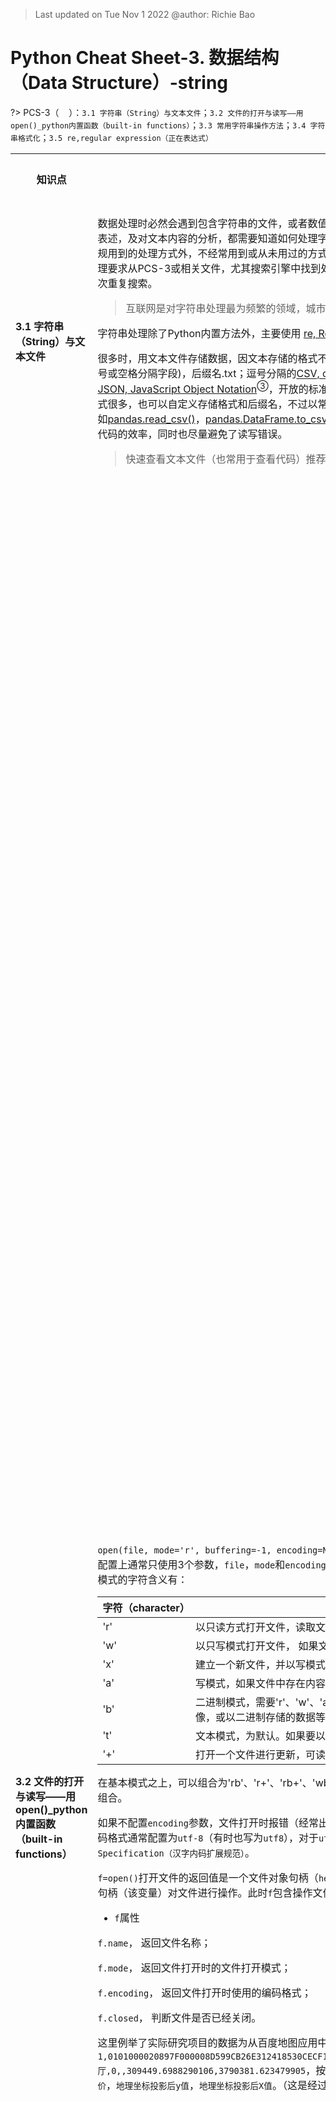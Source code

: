 > Last updated on Tue Nov 1 2022 @author: Richie Bao 

<style>
  code {
    white-space : pre-wrap !important;
    word-break: break-word;
  }
</style>

# Python Cheat Sheet-3. 数据结构 （Data Structure）-string

<span style = "color:Teal;background-color:;font-size:20.0pt"></span>

?> PCS-3（&nbsp;&nbsp;&nbsp;&nbsp;）：`3.1 字符串（String）与文本文件`；`3.2 文件的打开与读写——用open()_python内置函数（built-in functions）`；`3.3 常用字符串操作方法`；`3.4 字符串格式化`；`3.5 re,regular expression（正在表达式）`

<table style="width:100%">
<tr>
<th style="width:10%"> 知识点 </th>
<th style="width:30%"> 描述 </th>
<th style="width:30%"> 代码段 </th> 
<th style="width:20%"> 运算结果 </th>
<th style="width:10%"> 备注</th> 
</tr>

<tr>
<td> 

#### __3.1__ 字符串（String）与文本文件

</td>
<td>

数据处理时必然会遇到包含字符串的文件，或者数值以文本方式存储，读取后再转换为数值型。不管是从文本中提取数据，还是图表中的文字表述，及对文本内容的分析，都需要知道如何处理字符串。字符串处理的方法途径异常繁多，各类模式匹配符号组合表述技巧性较强。除了常规用到的处理方式外，不经常用到或从未用过的方式则很难记住，因此字符串处理部分以查阅为主，当遇到要处理的字符串时，可以根据要处理要求从PCS-3或相关文件，尤其搜索引擎中找到处理方法的答案。当然，对于经常用到的字符串处理方法，需要有意识的练习记忆，避免每次重复搜索。

> 互联网是对字符串处理最为频繁的领域，城市空间数据分析和数字化设计领域相对较少。

字符串处理除了Python内置方法外，主要使用 [re, Regular expression operations（正则表达式）](https://docs.python.org/3/library/re.html)<sup>①</sup>。

很多时，用文本文件存储数据，因文本存储的格式不同会表述为不同的文件格式，例如没有格式限制的TXT文件（通常按行记录数据，逗号、分号或空格分隔字段)，后缀名.txt；逗号分隔的[CSV, comma-separated values](https://en.wikipedia.org/wiki/Comma-separated_values)<sup>②</sup>文件格式（每行为一组数据，逗号隔离字段），后缀名.csv；[JSON, JavaScript Object Notation](https://en.wikipedia.org/wiki/JSON)<sup>③</sup>，开放的标准文件格式和数据交换格式，以属性-值对和数组的形式记录，后缀名.json。存储数据的方式很多，也可以自定义存储格式和后缀名，不过以常规标准的格式存储数据方便数据交换，因为常用的格式通常已有大量写好的读写代码，例如[pandas.read_csv()](https://pandas.pydata.org/docs/reference/api/pandas.read_csv.html)，[pandas.DataFrame.to_csv](https://pandas.pydata.org/docs/reference/api/pandas.DataFrame.to_csv.html)等<sup>④</sup>，又或者[CSV库](https://docs.python.org/3/library/csv.html)<sup>⑤</sup>，通过`import csv`调入库读写方法等，这都极大方便的增加了书写代码的效率，同时也尽量避免了读写错误。

> 快速查看文本文件（也常用于查看代码）推荐使用[notepad++](https://notepad-plus-plus.org/downloads/)<sup>⑥</sup>工具。

</td>
<td>

</td>
<td>

</td>
<td>
</td>
</tr>

<tr>
<td> 

#### __3.2__ 文件的打开与读写——用open()_python内置函数（built-in functions）

</td>
<td>

`open(file, mode='r', buffering=-1, encoding=None, errors=None, newline=None, closefd=True, opener=None)`，在`open()`函数的参数配置上通常只使用3个参数，`file`，`mode`和`encoding`。其中`file`为文件存储位置路径；`mode`为打开文件的模式，包括基本模式和组合模式，基本模式的字符含义有：

| 字符（character）  | 含义（meaning）  |
|---|---|
| 'r'  |  以只读方式打开文件，读取文件内容的指针位于文件的开始。为默认模式 |
| 'w'  | 以只写模式打开文件， 如果文件存在，则会清空文件中已有内容；如果文件不存在，则创建新文件|
| 'x'  | 建立一个新文件，并以写模式打开。如果文件存在，则报错  |
| 'a'  | 写模式，如果文件中存在内容，则在其后追加新内容 |
| 'b'  | 二进制模式，需要'r'、'w'、'a'等字符模式配合使用。为以二进制格式，读写文件，通常用于非文本文件，例如影音图像，或以二进制存储的数据等  |
| 't'  |  文本模式，为默认。如果要以二进制读写，加符号'b' |
| '+'  | 打开一个文件进行更新，可读可写  |

在基本模式之上，可以组合为'rb'、'r+'、'rb+'、'wb'、'w+'、'wb+'、'ab'、'a+'、'ab+'等多种组合模式，组合后含义为单独字符模式含义的组合。

如果不配置`encoding`参数，文件打开时报错（经常出现在含有中文字符的文件中），则需要指定该参数值，为打开该文件所使用的编码格式。编码格式通常配置为`utf-8`（有时也写为`utf8`），对于`utf-8`无法识别含有中文的文件，通常可以尝试配置为`GBK, Chinese Internal Code Specification（汉字内码扩展规范）`。

`f=open()`打开文件的返回值是一个文件对象句柄（`help(open)`给出的解释是 Open file and return a stream），并将其赋给自定义变量`f`，通过句柄（该变量）对文件进行操作。此时`f`包含操作文件内容的多个属性和方法：

* `f`属性

`f.name`， 返回文件名称；

`f.mode`， 返回文件打开时的文件打开模式；

`f.encoding`， 返回文件打开时使用的编码格式；

`f.closed`， 判断文件是否已经关闭。

这里例举了实际研究项目的数据为从百度地图应用中检索下载的POI，其中第一行为`1,0101000020897F000008D599CB26E312418530CECF16EB4C41,美香源,34.23709808337344,108.93100212046282,美食;中餐厅,0,,309449.6988290106,3790381.623479905`，按逗号分割，各个字段名为`序号`，`ID`，`名称`，`维度`，`经度`，`一级行业分类；二级行业分类`，`评分`，`均价`，`地理坐标投影后y值`，`地理坐标投影后X值`。（这是经过处理了的数据，并非下载的原数据）

</td>
<td>

```python
xian_poi_fn='./data/xian_poi.csv' # 存储有西安POI, point of interesting兴趣点数据
xian_poi_f=open(xian_poi_fn,'r', encoding="utf-8") # 以只读方式打开文件
print(xian_poi_f)

print('_'*50)
print(xian_poi_f.name)
print(xian_poi_f.mode)
print(xian_poi_f.encoding)
print(xian_poi_f.closed)
```

</td>
<td>

    <_io.TextIOWrapper name='./data/xian_poi.csv' mode='r' encoding='utf-8'>
    __________________________________________________
    ./data/xian_poi.csv
    r
    utf-8
    False

</td>
<td>
</td>
</tr>

<tr>
<td> 

</td>
<td>

* `f` 读取方法

`f.read(size=-1, /)`， 参数`size`未指定或为负值时返回整个文件，否则到指定字符长度位置或到文件末尾（EOF，end of file）；

`f.readline(size=-1, /)`， 读取一行，即读到换行符或者EOF。如果给定`size`，则按长度读取；

`f.readlines()`，返回所有行的一个列表；

`f.tell()`， 返回当前读取文件的位置；

`f.clost()`，关闭文件。


> 类定义时，如果以`f.attribute`方式返回值，则为属性，例如`f.name`； 如果以`f.function()`方式，即调用类的方法，例如`f.read()`。

</td>
<td>

```python
print(xian_poi_f.read(57))
print("_"*10,xian_poi_f.tell())
print(xian_poi_f.readline()) # 从上一语句57处继续读，读到该行结束
print("_"*10,xian_poi_f.tell())
print(xian_poi_f.readline()) # 继续读写一行文本内容
print('_'*50)
print(xian_poi_f.readlines()[:5]) # 这里只打印了返回列表的前5行
print("_"*10,xian_poi_f.tell())

print('_'*50)
xian_poi_f.close()
print(xian_poi_f.closed)
```

</td>
<td>

    1,0101000020897F000008D599CB26E312418530CECF16EB4C41,美香源,
    __________ 63
    34.23709808337344,108.93100212046282,美食;中餐厅,0,,309449.6988290106,3790381.623479905
    
    __________ 156
    2,0101000020897F0000B038F4CF9BE31241389AD606BFEC4C41,雷记澄城水盆羊肉(红樱路店),34.244750060429915,108.93113243785623,美食;中餐厅,3.9,20.0,309478.95308006834,3791230.053424146
    
    __________________________________________________
    ['3,0101000020897F00005C24B17F97E3124160F86A81E5EC4C41,段府农家菠菜面(红缨路店),34.245443456204875,108.93110375582032,美食;中餐厅,4,,309477.8746991807,3791307.011076972\n', '4,0101000020897F000040F7FD9433E412412CD771E043EC4C41,平价餐厅(友谊西路店),34.24253719175486,108.93159854262964,美食;中餐厅,4.2,26.0,309516.8955000527,3790983.753474137\n', '5,0101000020897F0000EFFE229C56E61241ABEE21C2D7EC4C41,山妹川菜,34.24522784875664,108.93301750888804,美食;中餐厅,3.5,22.0,309653.6524772485,3791279.5166605315\n', '6,0101000020897F0000522963D2BFE312419E6ED4B833EC4C41,老三澄合羊肉水盆,34.24224069599151,108.93129159808142,美食;中餐厅,3,,309487.95545639575,3790951.443982913\n', '7,0101000020897F00008C6ACABF13E412416B0C7D7B09ED4C41,湘村菜馆(红缨路店),34.24609764121232,108.9314250012306,美食;中餐厅,4.2,20.0,309508.937295594,3791378.9647536776\n']
    __________ 2470810
    __________________________________________________
    True

</td>
<td>
</td>
</tr>

<tr>
<td> 

</td>
<td>

* `f`写入方法

`f.write()`，将字符串写入到文本，如果是数值等数据，需要将其转换为字符串后再写入；

`f.writelines()`，将字符串列表逐行写入到文件；

`f.flush()`， 将数据刷至硬盘。通常在`f.close()`文件关闭时，会自动一次性刷至硬盘，除非特殊需求，否则不用执行`f.flush()`;

`seek(cookie, whence=0, /)`， 更改当前读写位置，为字节偏移量（byte offset）。`whence`为0时（默认值），代表从文件开始定位算起；为1时，以当前位置定位算起；为2时，以文件末尾定位算起。


在下述的示例中，`poi_1PieceOFdata`变量只存储了一行数据；而`poi_2PiecesOFdata`变量存储了两行数据，行之间用换行符`\n`完成换行动作。`poi_piecesOFdata.flush()`会将先写入的一行数据刷至硬盘文件中，因为使用了`w+`模式，因此可以用`poi_piecesOFdata.flush() `方法定位到文本开始，再用`poi_piecesOFdata.read()`方法查看，否则返回内容为空。也可以用外部`notepad++`等工具打开查看内容。而后将包含两行数据的`poi_2PiecesOFdata`变量写入，并调用`poi_piecesOFdata.close()`方法，将后续写入的数据刷至硬盘文件中。

</td>
<td>

```python
poi_1PieceOFdata='2,0101000020897F0000B038F4CF9BE31241389AD606BFEC4C41,雷记澄城水盆羊肉(红樱路店),34.244750060429915,108.93113243785623,美食;中餐厅,3.9,20.0,309478.95308006834,3791230.05342414'

poi_2PiecesOFdata='\n3,0101000020897F00005C24B17F97E3124160F86A81E5EC4C41,段府农家菠菜面(红缨路店),34.245443456204875,108.93110375582032,美食;中餐厅,4,,309477.8746991807,3791307.011076972,\n4,0101000020897F000040F7FD9433E412412CD771E043EC4C41,平价餐厅(友谊西路店),34.24253719175486,108.93159854262964,美食;中餐厅,4.2,26.0,309516.8955000527,3790983.753474137'
poi_piecesOFdata_fn='./data/poi_piecesOFdata.csv'
poi_piecesOFdata=open(poi_piecesOFdata_fn,'w+',encoding='utf-8')
poi_piecesOFdata.write(poi_1PieceOFdata)
poi_piecesOFdata.flush() 
```

</td>
<td>

</td>
<td>

</td>
</tr>

<tr>
<td> 

</td>
<td>

> 注意，写入文本内容后，读写位置位于文件末尾，不通过`f.seek()`指定开始位置，读取的内容会为空。

</td>
<td>

```python
poi_piecesOFdata.seek(0)
print(poi_piecesOFdata.read())
```

</td>
<td>

2,0101000020897F0000B038F4CF9BE31241389AD606BFEC4C41,雷记澄城水盆羊肉(红樱路店),34.244750060429915,108.93113243785623,美食;中餐厅,3.9,20.0,309478.95308006834,3791230.05342414

</td>
<td>
</td>
</tr>


<tr>
<td> 

</td>
<td>

> 不管读或者写，当完成读写动作后，需要调用`f.close()`关闭文件。

</td>
<td>

```python
poi_piecesOFdata.write(poi_2PiecesOFdata)

poi_listOFdata=['5,0101000020897F0000EFFE229C56E61241ABEE21C2D7EC4C41,山妹川菜,34.24522784875664,108.93301750888804,美食;中餐厅,3.5,22.0,309653.6524772485,3791279.5166605315\n', 
                '6,0101000020897F0000522963D2BFE312419E6ED4B833EC4C41,老三澄合羊肉水盆,34.24224069599151,108.93129159808142,美食;中餐厅,3,,309487.95545639575,3790951.443982913\n', 
                '7,0101000020897F00008C6ACABF13E412416B0C7D7B09ED4C41,湘村菜馆(红缨路店),34.24609764121232,108.9314250012306,美食;中餐厅,4.2,20.0,309508.937295594,3791378.9647536776\n']
poi_piecesOFdata.write('\n') # 因为写入两行时，末尾为写入'\n'换行符。因此单独写入，避免后续写入内容未起新行
poi_piecesOFdata.writelines(poi_listOFdata)
poi_piecesOFdata.close()
```

</td>
<td>

</td>
<td>
</td>
</tr>


<tr>
<td> 

</td>
<td>

用`with open(fn, mode) as f:`上下文管理的方式打开文件，则不需要调用`f.close()`的方式关闭文件，也可以避免文件读写时可能产生的`IOError`。

这里将读取的CSV格式数据转换为字典格式，格式样式为`{ID:{'name':name,'coordi':{'lat':lat,'lon':lon}}}`其中有3层嵌套，同时将字符串格式的经纬度使用`float()`方法转换为浮点型。具体方法是应用字符串处理中的`S.split()`将字符串切分为字段列表后循环提取需要的数据内容。注意，这里提前应用了非常好用的匿名函数（`lambda`）及列表推导式（`comprehensions`）。

> 同样，可以将`poi_info_dict={S_split(S)[0]:{'name':S_split(S)[2],'coordi':{'lat':float(S_split(S)[3]),'lon':float(S_split(S)[4])}} for S in poi_lst}`，这个语句用`for`循环的方式拆分处理。

</td>
<td>

```python
poi_piecesOFdata_fn='./data/poi_piecesOFdata.csv'
with open(poi_piecesOFdata_fn, 'r',encoding='utf-8') as f:
    poi_lst=f.readlines()
print(poi_lst)
    
S_split=lambda S:S.split(",") #为
poi_info_dict={S_split(S)[0]:{'name':S_split(S)[2],'coordi':{'lat':float(S_split(S)[3]),'lon':float(S_split(S)[4])}} for S in poi_lst}
print("_"*50)
print(poi_info_dict)
```

</td>
<td>

    ['2,0101000020897F0000B038F4CF9BE31241389AD606BFEC4C41,雷记澄城水盆羊肉(红樱路店),34.244750060429915,108.93113243785623,美食;中餐厅,3.9,20.0,309478.95308006834,3791230.05342414\n', '3,0101000020897F00005C24B17F97E3124160F86A81E5EC4C41,段府农家菠菜面(红缨路店),34.245443456204875,108.93110375582032,美食;中餐厅,4,,309477.8746991807,3791307.011076972,\n', '4,0101000020897F000040F7FD9433E412412CD771E043EC4C41,平价餐厅(友谊西路店),34.24253719175486,108.93159854262964,美食;中餐厅,4.2,26.0,309516.8955000527,3790983.753474137\n', '5,0101000020897F0000EFFE229C56E61241ABEE21C2D7EC4C41,山妹川菜,34.24522784875664,108.93301750888804,美食;中餐厅,3.5,22.0,309653.6524772485,3791279.5166605315\n', '6,0101000020897F0000522963D2BFE312419E6ED4B833EC4C41,老三澄合羊肉水盆,34.24224069599151,108.93129159808142,美食;中餐厅,3,,309487.95545639575,3790951.443982913\n', '7,0101000020897F00008C6ACABF13E412416B0C7D7B09ED4C41,湘村菜馆(红缨路店),34.24609764121232,108.9314250012306,美食;中餐厅,4.2,20.0,309508.937295594,3791378.9647536776\n']
    __________________________________________________
    {'2': {'name': '雷记澄城水盆羊肉(红樱路店)', 'coordi': {'lat': 34.244750060429915, 'lon': 108.93113243785623}}, '3': {'name': '段府农家菠菜面(红缨路店)', 'coordi': {'lat': 34.245443456204875, 'lon': 108.93110375582032}}, '4': {'name': '平价餐厅(友谊西路店)', 'coordi': {'lat': 34.24253719175486, 'lon': 108.93159854262964}}, '5': {'name': '山妹川菜', 'coordi': {'lat': 34.24522784875664, 'lon': 108.93301750888804}}, '6': {'name': '老三澄合羊肉水盆', 'coordi': {'lat': 34.24224069599151, 'lon': 108.93129159808142}}, '7': {'name': '湘村菜馆(红缨路店)', 'coordi': {'lat': 34.24609764121232, 'lon': 108.9314250012306}}}

</td>
<td>
</td>
</tr>


<tr>
<td> 

#### __3.3__ 常用字符串操作方法

</td>
<td>

下表中融合了字符串常用操作的方法，这包括字符串的运算、函数和方法。

| 操作  | 解释  |
|---|---|
|  `S=''` |  建立空字符 |
| `"''"`  | 双引号与单引号嵌套使用  |
| `bool('')`  | 可以用于检查是否为空字符  |
| `\t` `\n`  |  转义字符（escape, string backslash characters）中常用到的字符，制表符（Horiozntal tab）和换行符（Newline/linefeed） |
| `S1+S2`  |  合并字符串 |
|  `S*n` | 复制字符串  |
| `S[idx]`  |  按索引（字符位置）提取字符 |
|  `S[start:end]` | 分片方式提取字符串  |
|  `len(S)` |  计算字符串长度 |
|  `r'string'` |  原始字符串（无转义） |
| `S.split(sep=None, maxsplit=-1)` |  按分隔符（delimiter）切分字符串为字段列表 |
| `'%s'%String`  |  `%`形式格式字符串 |
| `'{}'.format(value)` | `format()`方法格式字符串  |
| `S.find(sub[, start[, end]])`  |  寻找给定字段的开始索引值 |
| `S.strip()`  | 移除字符串中前后的空白（空格）  |
|  `S.lstrip()` | 移除字符串中左端的空白  |
| `S.rstrip()`  | 移除字符串中右端的空白  |
| `S.isdigit()`  | 判断字符串是否为整数字符串  |
| `S.lower()`  | 将字符串小写  |
|  `S.upper()` | 将字符串大写  |
| `S.endswith(suffix[, start[, end]])`  |  判断字符串末尾字符，返回布尔值 |
|  `S.encode(encoding='utf-8', errors='strict')` |  字符串编码  |
|  `S.decode()` | 字符串解码 |
| `str in S`  | 成员运算符，给定字符或字段是否在字符串中，返回布尔值  |
|  `str not in S` |  成员运算符，给定字符或字段是否不在字符串中，返回布尔值  |
|  `map(ord,S)` |  返回给定字符在Unicode中的码值 |
|  `[s for s in S]` |  用列表推导式循环拆解字符串为单个字符 |
| `'s'.join(iterable, /)`  |  给定分隔符，合并字段列表为一个字符串 |


字符串的方法还有很多，罗列如下方便查询，或查看[Python String Methods](https://www.w3schools.com/python/python_ref_string.asp)<sup>⑦</sup>等在线文件：

| 1   | 2 | 3  | 4 |5   | 6|
|---|---|---|---|---|---|
| S.capitalize()   |  S.ljust(width [, fill]) | S.casefold()   | S.lower()  | S.center(width [, fill])   |  S.lstrip([chars]) |
|  S.count(sub [, start [, end]]) | S.maketrans(x[, y[, z]])  |  S.encode([encoding [,errors]])  |  S.partition(sep) |  S.endswith(suffix [, start [, end]]) | S.replace(old, new [, count])  |
|  S.expandtabs([tabsize])  |  S.rfind(sub [,start [,end]])  |  S.find(sub [, start [, end]]) |  S.rindex(sub [, start [, end]]) |  S.format(fmtstr, *args, **kwargs) |  S.rjust(width [, fill]) |
|  S.index(sub [, start [, end]])  | S.rpartition(sep)  | S.isalnum()   |  S.rsplit([sep[, maxsplit]])  | S.isalpha()  |   S.rstrip([chars]) |
| S.isdecimal()  | S.split([sep [,maxsplit]])  |  S.isdigit() |  S.splitlines([keepends]) | S.isidentifier()   |  S.startswith(prefix [, start [, end]]) |
|  S.islower()  |  S.strip([chars])  |  S.isnumeric() |  S.swapcase() | S.isprintable()   |   S.title() |
|  S.isspace()  |  S.translate(map)  |  S.istitle() | S.upper()  |  S.isupper() |   S.zfill(width) |
| S.join(iterable)   |   |   |   |   |   |

</td>
<td>

```python
S=''
print(bool(S))
print(S)

print("_"*50)
S="coordi:'34.244750060429915,108.93113243785623'"
print(S)
print(bool(S))

print("_"*50)
S='ID:2,\tname:restaurant\tscore:5\nID:3,\tname:hotel\tscore:3'
print(S)

S="""___triple-quoted block strings___"""
print(S)

print("_"*50)
S='\ID\name'
print(S)
print("_"*25)
S=r'\ID\name'
print(S)

print("_"*50)
S1='category:'
S2='restaurant'
print(S1+S2)

S='name,'*3
print(S)
S_split_lst=S.split(",")
print(S_split_lst)

print("_"*50)
S_poi='2,雷记澄城水盆羊肉(红樱路店),34.244750060429915,108.93113243785623,美食;中餐厅,3.9,20.0,309478.95308006834,3791230.05342414\n'
print(S_poi[2])
print(S_poi[2:10])
print('string length={}'.format(len(S_poi)))
print('name=%s'%S_poi[2:10])
lat_start_position=S_poi.find('34.244750060429915')
lat_end_position=S_poi.find('108.93113243785623')-1
print(lat_start_position)
print(S_poi[lat_start_position:lat_end_position])

print("_"*50)
S_rstrip="   34.244   ".strip()
print("{1}={0};".format(S_rstrip,'lat'))

S_rstrip="   34.244   ".lstrip()
print("{1}={0};".format(S_rstrip,'lat'))

S_rstrip="   34.244   ".rstrip()
print("{1}={0};".format(S_rstrip,'lat'))

print("_"*50)
print('name:108.931'.replace('name','lon'))
print('108.931'.isdigit())
print('108'.isdigit())

print("_"*50)
print('code'.upper())
print('CODE'.lower())

S_poi_lst=S_poi.split(",")
print(S_poi_lst)
print('_'.join(S_poi_lst))

S='美食;中餐厅'
encode_S=S.encode('GBK')
print(encode_S)
decode_S=encode_S.decode('GBK')
print(decode_S)

ord_s=map(ord,['S','a'])
print(list(ord_s))

print("_"*50)
print('p' in 'python')
print('j' in 'python')
print('j' not in 'python')
print([s for s in 'python'])
print('python'.endswith('on'))
```

</td>
<td>


    False
    
    __________________________________________________
    coordi:'34.244750060429915,108.93113243785623'
    True
    __________________________________________________
    ID:2,	name:restaurant	score:5
    ID:3,	name:hotel	score:3
    ___triple-quoted block strings___
    __________________________________________________
    \ID
    ame
    _________________________
    \ID\name
    __________________________________________________
    category:restaurant
    name,name,name,
    ['name', 'name', 'name', '']
    __________________________________________________
    雷
    雷记澄城水盆羊肉
    string length=107
    name=雷记澄城水盆羊肉
    17
    34.244750060429915
    __________________________________________________
    lat=34.244;
    lat=34.244   ;
    lat=   34.244;
    __________________________________________________
    lon:108.931
    False
    True
    __________________________________________________
    CODE
    code
    ['2', '雷记澄城水盆羊肉(红樱路店)', '34.244750060429915', '108.93113243785623', '美食;中餐厅', '3.9', '20.0', '309478.95308006834', '3791230.05342414\n']
    2_雷记澄城水盆羊肉(红樱路店)_34.244750060429915_108.93113243785623_美食;中餐厅_3.9_20.0_309478.95308006834_3791230.05342414
    
    b'\xc3\xc0\xca\xb3;\xd6\xd0\xb2\xcd\xcc\xfc'
    美食;中餐厅
    [83, 97]
    __________________________________________________
    True
    False
    True
    ['p', 'y', 't', 'h', 'o', 'n']
    True
  

</td>
<td>
</td>
</tr>


<tr>
<td> 

</td>
<td>


</td>
<td>

```python
help(ord)
```

</td>
<td>

    Help on built-in function ord in module builtins:
    
    ord(c, /)
        Return the Unicode code point for a one-character string.

</td>
<td>
</td>
</tr>

<tr>
<td> 

</td>
<td>

* `\`转义字符（String backslash characters）

转义字符`\n`可以转义很多字符，例如`\n`表示换行，`\t`表示制表符等。字符`\`本身也需要转义，用`\\`表示。如果字符串里有很多字符需要转义，则直接使用无转义的原始字符串`r""`达到目的，这在表述文件路径时经常使用，例如`r'.\data\xian_poi.csv'`（也可使用做斜杠`'./data/poi_piecesOFdata.csv'`，则不用原始字符串）。而如果字符串中有很多换行，为了避免每次末尾敲入`\n`，可以使用`"""line1,line2,...,lineN"""`表述。

| 转义字符（escape character）  | 意义  | 
|---|---|
| `\a`  | 响铃  Bell| 
| `\b` |  退格，将当前位置移到前一列  Backspace| 
| `\f`  | 换页，将当前位置移到下页开头  Formfeed|   
| `\n`  | 换行，将当前位置移到下一行开头  Newline（linefeed）|   
| `\r`  | 回车，将当前位置移到本行开头  Carriage return|   
| `\t`  | 水平制表符  Horizontal tap|   
| `\v`  | 垂直制表符  Vertical tap|   
| `\\`  | 代表一个反斜线字符`\`  Backslash|   
| `\'`  | 代表一个单引号  Single quote|   
| `\"`  | 代表一个双引号  Double quote|   
| `\0`  | 空字符  Null:binary 0 character（doesn't end string）|   
| `\xhh`  |  十六进制所代表的任意字符 Character with hex value hh（exactly 2 digits）|   
| `\newline`  | 忽略（续行） Ignored（continuation line） |   

</td>
<td>

```python
S="""
line1,
line2,
line2
"""
print(S)

print("_"*50)

# 打印转义字符对应的Unicode码值

print(list(map(ord,['\a','\b','\f','\n','\r','\t','\v','\\','\'','\"',])))
```

</td>
<td>

    line1,
    line2,
    line2
    
    __________________________________________________
    [7, 8, 12, 10, 13, 9, 11, 92, 39, 34]

</td>
<td>
</td>
</tr>


<tr>
<td> 

#### __3.4__ 字符串格式化

</td>
<td>

字符串格式化在数据分析领域可以用于以文本方式存储格式化后的数据，方便后续数据读取分析；更经常用于图表中的文字表达，这也包括动态交互内容；也用于代码调试过程中`print()`打印字符，标识打印变量名，格式化数值，方便查看，或者用于交流。


* `%` 的方式

`'string'%value/(values)/{Ks:Vs}`的格式化语句语法为`%[(keyname)][flags][width][.precision]typecode`， 如果格式化右侧提供的数据结构为字典形式，则`keyname`为字典键名索引；如果提供的为列表，则按顺序索引；也可以为单个值。`flags`标记包括，`-`：在指定字符宽度时，当字符位数小于宽度则字符左对齐，末尾空格；`+`：在数值前添加整数或负数符号；`0`：在指定字符宽度时，当字符位数小于宽度则在字符前用0填充；如果为空格，则在前添加空格符号位。`width`为字符宽度。`.precision`为数值精度（保留小数点位数）。`typecode`为转换类型代码（conversion type codes），如表：

| 代码（code）  | 含义  |
|---|---|
| `s`  |  字符串，或将非字符类型对象用`str()`转换为字符串 |
| `r`  | 同`s`，不过用`repr()`函数转换非字符型对象为字符串  |
|  `c` | 参数为单个字符或者字符的Unicode码时，将Unicode码转换为对应的字符  |
| `d`  | 参数为数值时，转换为带有符号的十进制整数  |
| `i`  | 同`d`转换数值为整数  |
| `u`  | 同`d`转换数值为整数  |
| `o`  | 参数为数值时，转换为带有符号的八进制整数  |
| `x`  | 参数为数值时，转换为带有符号的十六进制整数，字母小写  |
| `X`  | 参数为数值时，转换为带有符号的十六进制整数，字母大写 |
| `e`  | 将数值转换为科学计数法格式，字母小写  |
| `E`  | 将数值转换为科学计数法格式，字母大写  |
| `f`  | 将数值转换为十进制浮点数  |
| `F`  | 同`f`，将数值转换为十进制浮点数 |
| `g`  | 浮点格式。如果指数小于-1或不小于精度（默认为6）使用指数格式，否则使用十进制格式  |
| `G`  | 同`g`  |
| `%`  |  `%%`即为字符`%` |


> 如果是使用Python官网提供的[IDLE Shell](https://www.python.org/downloads/)<sup>⑧</sup>，下述示例中的`from scipy.stats import norm`，需要安装[SciPy](https://scipy.org/)<sup>⑨</sup>库，对于windows系统，在`Command Prompt`下敲入`py -3 -m pip install scipy`进行安装。另，`IDLE Shell`可能无法输入中文。推荐使用[anaconda](https://www.anaconda.com/)<sup>⑩</sup>这一专门用于数据分析，科学计算的（数据科学，data science）解释器。

在数据分析时，会涉及到很多计算结果显示查看，尤其用于交流的代码。下述是正态分布（normal distribution/Gaussian distribution）的概率计算，调用了[SciPy](https://scipy.org/)库的`norm.sf(x,loc,scale)`，`norm.cdf()`和`norm.ppf()`的方法，计算给定值(x)，给定正态分布均值（loc）和标准差（scale），求取大于等于（`sf`）或小于等于（`cdf`）给定值的概率；反之，求取满足概率的值（`ppf`）。

</td>
<td>

```python
from scipy.stats import norm

print("用.sf计算值大于或等于0.7待概率为：%s",norm.sf(0.7,0,1)) 
print("用.cdf计算值小于或等于0.7的概率为：%f"%norm.cdf(0.7,0,1)) #
print("可以观察到.cdf（<=0.7）概率结果+.sf(>=0.7)概率结果为：%.3f"%(norm.cdf(113,0,1)+norm.sf(113,0,1)))
print("用.ppf找到给定概率值为0.758036(约75.80%%)的数值为：%e"%norm.ppf(0.758036,0,1))
```

</td>
<td>

    用.sf计算值大于或等于0.7待概率为：%s 0.24196365222307303
    用.cdf计算值小于或等于0.7的概率为：0.758036
    可以观察到.cdf（<=0.7）概率结果+.sf(>=0.7)概率结果为：1.000
    用.ppf找到给定概率值为0.758036(约75.80%)的数值为：6.999989e-01

</td>
<td>
</td>
</tr>

<tr>
<td> 

</td>
<td>

数据分析必不可少的表达方式是图表，python可以调用的各类图表扩展库不少，其中最为基础和常用的是[Matplotlib](https://matplotlib.org/)<sup>⑪</sup>。对于此类库通常不必记忆，一般是在需要图表表述数据分析过程、结果，传达研究发现时，查看各类图表库的示例，或者网络分享的示例，直接复用该代码，加以调整，替换数据，进一步调整表达风格，例如颜色、字体、线型、图样等，完成对自身数据分析的表达。下述表述正态分布的图表表达就是复用`Matplotlib`曲线示例部分代码，替换数据，调整形式而成。对于`Matplotlib`中常用的语句和参数，如果经常用到则会被记住，不常用的，只要搜索找到可复用的代码即可。

下述图表除了表达均值为0，标准差为1的正态分布曲线，同时增加了数值`0.7`的位置表述垂直虚线，并增加了注释。图表文字的代码则是使用了`%`的字符串格式化方式，如图例部分增加了均值和标准差的显示，注释上增加了小于等于`0.7`的概率值说明。

> 图表会在后续的各类数据分析中必不可少的加以应用，以便直观表述各类数据分析，佐证研究成果。不同的分析内容和表述目的会比较选择适合的图表表述方式。

</td>
<td>

```python
from scipy.stats import norm
import matplotlib.pyplot as plt
import matplotlib
import numpy as np
matplotlib.rcParams['font.family'] = ['SimSun'] # 解决中文乱字符

fig, ax=plt.subplots(1, 1)
mean, var, skew, kurt = norm.stats(moments='mvsk')  
print('mean=%s, var=%s, skew=%s, kurt=%s\n'%(mean, var, skew, kurt)) # 验证符合标准正态分布的相关统计量
x=np.linspace(norm.ppf(0.01),norm.ppf(0.99), 100) # norm.ppf 百分比点函数 - Percent point function (inverse of cdf — percentiles)
ax.plot(x, norm.pdf(x), 'r-', lw=5, alpha=0.6, label='norm pdf_%s-%s'%(mean,var))  # norm.pdf为概率密度函数
ax.legend(loc='best', frameon=False)
ax.axvline(x=0.7,ymin=0.05,color='k', linestyle='--')
bbox = dict(boxstyle ="round", fc ="0.8")
ax.annotate("≤%s的概率为%.3f"%(0.7,norm.cdf(0.7,0,1)),(0.78,0.05),bbox=bbox)
plt.show()
```
</td>
<td>

    mean=0.0, var=1.0, skew=0.0, kurt=0.0
    
    

    C:\Users\richi\anaconda3\envs\AoT\lib\site-packages\IPython\core\pylabtools.py:151: UserWarning: Glyph 8722 (\N{MINUS SIGN}) missing from current font.
      fig.canvas.print_figure(bytes_io, **kw)

<img src="./imgs/pcs/pc_3_01.png" height="auto" width="auto" title="caDesign">      

</td>
<td>
</td>
</tr>

<tr>
<td> 

</td>
<td>

用字符串格式化的方式组织数据，并写入文件。这里第一行写入的为字段名，其它每一行为一组数据，对应字段名使用制表符`\t`格式化数据，并在每一行末增加`\n`换行符。因为这里用制表符分割字符串，并没有使用逗号等分隔符，因此格式化字符串连在一起，阅读起来需要仔细分析字符、转义字符和格式化字符，及各类标示符。

</td>
<td>

```python
poi_info_dict={'2': {'name': '雷记澄城水盆羊肉(红樱路店)', 'coordi': {'lat': 34.244750060429915, 'lon': 108.93113243785623}}, '3': {'name': '段府农家菠菜面(红缨路店)', 'coordi': {'lat': 34.245443456204875, 'lon': 108.93110375582032}}, '4': {'name': '平价餐厅(友谊西路店)', 'coordi': {'lat': 34.24253719175486, 'lon': 108.93159854262964}}, '5': {'name': '山妹川菜', 'coordi': {'lat': 34.24522784875664, 'lon': 108.93301750888804}}, '6': {'name': '老三澄合羊肉水盆', 'coordi': {'lat': 34.24224069599151, 'lon': 108.93129159808142}}, '7': {'name': '湘村菜馆(红缨路店)', 'coordi': {'lat': 34.24609764121232, 'lon': 108.9314250012306}}}
poi_info_lst=['%s\t%s\t%.5f\t%.5f\t\n'%(k,v['name'],v['coordi']['lat'],v['coordi']['lon']) for k,v in poi_info_dict.items()]
poi_info_lst_fn='./data/poi_info_dict.txt'
with open(poi_info_lst_fn,'w',encoding='utf8') as f:
    f.write('%s\t%s\t%s\t%s\t\n'%('ID','name','lat','lon'))
    f.writelines(poi_info_lst)
with open(poi_info_lst_fn,'r',encoding='utf8') as f:
    print(f.read())
```

</td>
<td>

    ID	name	lat	lon	
    2	雷记澄城水盆羊肉(红樱路店)	34.24475	108.93113	
    3	段府农家菠菜面(红缨路店)	34.24544	108.93110	
    4	平价餐厅(友谊西路店)	34.24254	108.93160	
    5	山妹川菜	34.24523	108.93302	
    6	老三澄合羊肉水盆	34.24224	108.93129	
    7	湘村菜馆(红缨路店)	34.24610	108.93143	

</td>
<td>
</td>
</tr>


<tr>
<td> 

</td>
<td>


</td>
<td>

```python
import datetime
today=datetime.datetime.now()

print('%s'%today)
print('%r'%today)

print(ord('a'))
print('%c'%97)
print('%c'%'a')

print('%d'%99.35)
print('%i'%99.35)
print('%u'%99.35)

print('%o'%109)
print('%x'%109)
print('%X'%109)

import math
print('%e'%(math.pi*10**6))
print('%E'%(math.pi*10**6))

print('%f'%math.pi)
print('%F'%math.pi)
print('%f'%0x6D)
print('%f'%0o155)

print('%g'%(3.30*10**10))
print('%g'%(3.30*10**5))
print('%G'%(3.30*10**5))

print('%.3f%%'%(3.0/11.0*100))
```

</td>
<td>

    2022-07-22 17:21:38.978794
    datetime.datetime(2022, 7, 22, 17, 21, 38, 978794)
    97
    a
    a
    99
    99
    99
    155
    6d
    6D
    3.141593e+06
    3.141593E+06
    3.141593
    3.141593
    109.000000
    109.000000
    3.3e+10
    330000
    330000
    27.273%

</td>
<td>
</td>
</tr>


<tr>
<td> 

</td>
<td>

</td>
<td>

```python
print('name:%s,category:%s,score:%s'%('湘村菜馆','美食_中餐厅',4))
info_dict={'name':'湘村菜馆','category':'美食_中餐厅','score':4}
print('name:%(name)s,category:%(category)s,score:%(score)s'%info_dict)

print('_'*50)
import math
print('%+-10.3f:)'%-math.pi)
print('%+-10.3f:)'%math.pi)
print('%+-10.*f:)'%(3,math.pi))
print('%010.3f:)'%math.pi)
```

</td>
<td>

    name:湘村菜馆,category:美食_中餐厅,score:4
    name:湘村菜馆,category:美食_中餐厅,score:4
    __________________________________________________
    -3.142    :)
    +3.142    :)
    +3.142    :)
    000003.142:)

</td>
<td>
</td>
</tr>

<tr>
<td> 

</td>
<td>

* `format()`的方式

`format()`支持位置索引和关键字，且可以自由搭配进行格式化，从而形成多种格式化方式。对`format()`格式化的字符串配置宽度和数值精度，一般语法为`{idx/keyname:witdh/.precision}`，中间由`:`分割，右侧配置相关参数。


</td>
<td>

```python
template='name:{0},category:{1},score:{2}'
print(template.format('湘村菜馆','美食_中餐厅',4))

template='name:{},category:{},score:{}'
print(template.format('湘村菜馆','美食_中餐厅',4))

template='name:{name},category:{category},score:{score}'
print(template.format(name='湘村菜馆',category='美食_中餐厅',score=4))

info_dict={'name':'湘村菜馆','category':'美食_中餐厅','score':4}
template='name:{0[name]},category:{0[category]},score:{0[score]}'
print(template.format(info_dict))

template='name:%(name)s,category:%(category)s,score:%(score)s'
print(template%dict(name='湘村菜馆',category='美食_中餐厅',score=4))

template='name:{0},category:{category},score:{score}'
print(template.format('湘村菜馆',category='美食_中餐厅',score=4))

import sys
print('My {1[name]} runs {0.platform}.'.format(sys,{'name':'Omen'}))

info_lst=['湘村菜馆','美食_中餐厅']
print('name:{0[0]},category:{0[1]},score:{1}'.format(info_lst,4))
```

</td>
<td>

    name:湘村菜馆,category:美食_中餐厅,score:4
    name:湘村菜馆,category:美食_中餐厅,score:4
    name:湘村菜馆,category:美食_中餐厅,score:4
    name:湘村菜馆,category:美食_中餐厅,score:4
    name:湘村菜馆,category:美食_中餐厅,score:4
    name:湘村菜馆,category:美食_中餐厅,score:4
    My Omen runs win32.
    name:湘村菜馆,category:美食_中餐厅,score:4 

</td>
<td>
</td>
</tr>

<tr>
<td> 

</td>
<td>

</td>
<td>

```python
import math
print('{0:10}={1:5}'.format('pi',math.pi))
print('{0:>10}={1:5}'.format('pi',math.pi))
print('{0:<10}={1:5}'.format('pi',math.pi))
print('{0}={1:.3f}'.format('pi',math.pi))
```

</td>
<td>

    pi        =3.141592653589793
            pi=3.141592653589793
    pi        =3.141592653589793
    pi=3.142

</td>
<td>
</td>
</tr>


<tr>
<td> 

</td>
<td>

* `f"{}"`（f-string）的方式

f-string的`{}`中为变量名，直接进行格式化。也可以为Python的表达式或者函数（包括lambda匿名函数），及方法等。

</td>
<td>

```python
number=2
where="sea"

print(f"{number} of us are gone to {where}.")

print("-"*50)
print(f"{17-2}") # {}之内可以放置任何有效的Python表达式

print("-"*50)
def to_uppercase(words):
    return words.upper()
print(f"{number} of us are gone to {to_uppercase(where)}.") # {}之内可以调用函数
print(f"{number} of us are gone to {where.upper()}.") # {}之内可以直接调用方法
print(f"{(lambda a,b:a+b)(1,1)} of us are gone to {where}.") # {}之内可以使用lambda匿名函数
```

</td>
<td>

    2 of us are gone to sea.

    --------------------------------------------------

    15

    --------------------------------------------------

    2 of us are gone to SEA.
    2 of us are gone to SEA.
    2 of us are gone to sea.

</td>
<td>
</td>
</tr>



<tr>
<td> 


</td>
<td>

f-string自定义格式：对齐、宽度、符号、补零、精度和进位制等于`%`和`format()`方式基本同，其基本格式为，`{content:format}`，配置宽度和精度时为`{content:width.precision}`。

</td>
<td>

```python
import math
pi=math.pi
print(f"The number pi approximately equal to {pi:.3f}.") # 配置数值精度
print(f"approximately equal to {pi:12.3f}") # 同时配置宽度和精度
print(f"approximately equal to {pi:012.3f}") # 以0填充宽度
print(f"approximately equal to {pi:.3e}") # 用科学计数法
print(f"approximately equal to {pi:.3%}") # 百分比形式
print(f"approximately equal to {pi:.3g}") # 为有效位数（小数点前位数+小数点后位数）

s="world"
print(f"Hello {s:10s}!") # 字符串形式 
```

</td>
<td>

    The number pi approximately equal to 3.142. 
    approximately equal to        3.142
    approximately equal to 00000003.142
    approximately equal to 3.142e+00
    approximately equal to 314.159%
    approximately equal to 3.14
    Hello world     !

</td>
<td>
</td>
</tr>


<tr>
<td> 


</td>
<td>

格式化方法可以使用时间格式化方式。

</td>
<td>

```python
import datetime
dt=datetime.datetime.today()
print(dt)
print(f'The time is {dt:%Y-%m-%d (%a) %H:%M:%S}') 
```

</td>
<td>

    2022-11-02 08:31:21.267394
    The time is 2022-11-02 (Wed) 08:31:21

</td>
<td>
</td>
</tr>


<tr>
<td> 

#### __3.5__ 正则表达式（[regular expression，re](https://docs.python.org/3/library/re.html)）<sup>①</sup>

</td>
<td>

字符串处理常用到标准库模块中的re，regular expression（正则表达式），re非常强大，可以处理更复杂的字符串，本质是可以匹配文本片断的模式。最简单的re是普通字符串，即大多数字母和字符一般都会和自身匹配，例如'python'可以匹配字符串'python'。

* 字符匹配-模式语法

re可以使用特殊字符的方式匹配一个或者多于一个的字符串，例如使用点号`.`，可以匹配除了换行符之外的任何字符，但是`.`只匹配一个字母，多于一个或者零个都不会匹配。点号特殊字符只匹配一个字符，如果希望匹配多个可以使用`*`星号，匹配前面表达式的0个或者多个副本， 并匹配尽可能多的副本；而`+`加号则匹配至少1个或者多个副本；`？`问号也是匹配0个或者多个副本。如果想确定具体匹配的数量区间，可以使用`{m,n}`的方式，即匹配前面表达式的第m到n各副本，如果省略了m则默认值为0，如果省略了n，则默认设置为无穷大。

在使用`*`、`+`、`?`、`{m,n}`时，如果模式为`r'Hello Py*thon!'`，则`*`星号只对星号之前的一个字符y进行匹配，如果希望同时对P也进行匹配，则需要使用`[]`中括号字符集把`Py`括起来即`[Py]`，完整的模式为`r'Hell [Py]*thon!'`。还可以应用于更加广泛的范围，例如`[a-z]`能够匹配a到z的任意一个字符，甚至`[a-zA-Z0-9]`的使用方式可以匹配任意大小写字母和数字。同时可以配合使用`^`字符放置于字符集的开头反转字符集，例如`[^abc]`则是匹配除了a、b、c之外的字符。

在建立re表达式时，希望能够选择性的匹配几种不同的情况，例如即匹配字符'python'又匹配'grasshopper' ，为同时匹配'python'和'grasshopper'，那么就需要使用`|`管道符号，re表达式可以写为`'python|grasshopper'`。如果仅是对部分模式使用管道符号即选择符，可以用圆括号括起需要的部分，例如`'p(ython|erl)'`。

在匹配字符串时，有时仅需要在开头或者结尾处匹配，这时可以使用脱字符`^`标记开始，使用美元符号`$`标记结尾。

主要使用的re特殊字符列表如下：

| 字符  | 描述  |
|---|---|
| `.`  | 匹配除换行符外任何字符串  |
| `^`  | 匹配字符串的开始标志  |
| `$`  | 匹配字符串的结束标志   |
| `*`  | 匹配前面表达式的0个或多个副本，匹配尽可能多的副本。例如`ab*`会匹配`a`，`ab`，或者`abb`，`abbb`等尽可能多（任何数量）的跟随`a`后`b`的副本 |
| `+`  | 匹配前面表达式的1个或多个副本，匹配尽可能多的副本。例如`ab*`会匹配除了`a`外的`ab`，或者`abb`，`abbb`等尽可能多（任何数量）的跟随`a`后`b`的副本   |
| `?`  | 匹配前面表达式的0个或多个副本，例如`ab?`将匹配`a`或者`ab`  |
|`*?`|匹配前面表达式的0个或多个副本，匹配尽可能少的副本|
|`+?`|匹配前面表达式的1个或多个副本，匹配尽可能少的副本|
| `??`  | 匹配前面表达式的0个或1个副本，匹配尽可能少的副本  |
| `{m}`  | 准确匹配前面表达式的m个副本。例如`a{6}`会精确匹配6个`a`，而不是5个或其它  |
| `{m,n}`  | 匹配前面表达式的第m到n个副本，匹配尽可能多的副本。如果省略了m，则默认为0；如果省略了n，默认为无穷大。例如`a{3,5}`会匹配3-5个`a`字符。而`a{4,}b`会匹配`aaaab`，甚至无以计数前置`b`的`a`字符，但不会匹配`aaab`，因为`a` 的数量少于了4 |
| `{m,n}?`  | 匹配前面表达式的第m到n个副本， 匹配尽可能少的副本。例如`a{3,5}`会匹配5个`a`字符，但是，`a{3,5}?`，只会匹配3个`a`字符 |
| `[...]`  |  匹配一组字符，如`'[abcdef]'`,或`'[a-zA-Z]'`。特殊字符，例如`*`在字符集中将失去特殊字符意义， 例如`[(+*)]`会匹配`(`，`+`，`*`或`)`。|
| `[^...]`  | 匹配集合中未包含的字符，例如`[^5]`将匹配除了`5`之外的所有字符  |
| `A\|B`  |  匹配`A`或`B` |
| `(...)`  |  匹配圆括号中的re表达式（圆括号中的内容为一个分组），并保存匹配的子字符串。在匹配时，分组中的内容可以使用所获取的MatchObject对象的`group()`方法获取 |
| `(?aiLmsux)`  | 扩展标记法，以`?`符号开头，其后第一个字符决定采用什么样的语法。其中，`a`只匹配 ASCII 字符`re.A(re.ASCII)`；`i`忽略大小写`re.I(re.IGNORECASE)`；`L` 由当前语言区域决定`re.L (locale dependent),`；`m`多行模式`re.M(re.MULTILINE)`；`s`为`.`匹配全部字符`re.S(re.DOTALL)`；`u` Unicode匹配，Python3默认开启这个模式`re.U`；`x`冗长模式`re.X(re.VERBOSE)`|
| `(?:...)`  | 常规括号的非捕获版本（A non-capturing version of regular parentheses.），匹配括号内的任何re表达式，但是分组所匹配的子字符串不能再执行匹配后获取或是在之后的模式种被引用   |
| `(?P<name>...)`  | 类似于常规括号，但组匹配的子字符串可通过符号组名成访问。组名必须是有效的Python标示符，并且每个组名只能在re表达式中定义一次。  |
| `(?P=name)`  | 对命名组的反向引用。它匹配与早先名为`name`的组匹配到的任何文本（字符串）  |
| `(?#...)`  | 注释信息，里面的内容会被忽略 |
| `(?=...)`  | 只有在括号中的模式匹配时，才匹配前面的表达式，为a lookahead assertion，前视断言  |
| `(?!...)`  | 只有在括号中的模式不匹配时，才匹配前面的表达式，为a negative lookahead assertion， 前视取反 |
| `(?<=...)`  | 如果括号后面的表达式前面的值与括号中的模式匹配，则匹配该表达式，为a positive lookbehand assersion  |
| `(?<!...)`  | 如果括号后面的表达式前面的值与括号中的模式不匹配，则匹配该表达式，为a negative lookbehand assersion  |
| `(?(id/name)yes-pattern\|no-pattern)`  |  检查`id`或`name`标识的re表达式组是否存在。如果存在，则匹配re表达式的`yes-pattern` ；否则，匹配可选的表达式`no-pattern`|

 一些用 `\`开始的特殊字符所表示的预定义字符集通常是很有用的，例如数字集，字母集，或其它非空字符集，列表如下：
 
| 字符  | 描述  |
|---|---|
|  `\number` | 匹配相同组编号的组内容。 组编号范围为1-99，从左侧开始 |
| `\A`  | 仅匹配字符串的开始标志  |
| `\b`  | 匹配空字符串，但只匹配单词的开头和结尾。例如`r'\bfoo\b'`匹配`'foo'`，`'foo.'`，`'bar foo baz'`， 但是不会匹配`'foobar'`，或者`'foo3'`  |
| `\B`  | 匹配空字符串，但仅当它不在单词的开头或结尾时。例如`r'py\B'`匹配`'python'`，`'py3'`，`'py2'`，但是不会匹配`'py'`，`'py.'`或者`'py!'`  |
| `\d`  | 匹配任何Unicode中的十进制数，等同于`r'[0-9]'`  |
| `\D`  | 匹配任何非十进制数的字符，等同于`r'[^0-9]'`  |
| `\s`  | 匹配Unicode空白字符，包括`['\t','\n','\r','\f','\v']`及许多其它字符  |
| `\S`  | 匹配任何非空格字符  |
| `\w`  | 匹配Unicode单词字符，这包括可以成为任何语言中单词部分的大多数字符，及数字和下划线。如果使用`ASCII`标志，仅匹配`'[a-zA-Z0-9]'`  |
| `\W`  | 匹配`\w` 中定义集合中不包含的字符 |
| `\z`  | 仅匹配字符串的末尾  |
| `\\`  | 匹配反斜杠本身  |


</td>
<td>


```python
import re

kml_description='<description>线路开始时间：2017-07-20 08:14:41,结束时间：2017-07-20 20:53:03,线路长度：197801。由GPS工具箱导出。</description>'
pattern='description'
print(re.findall(pattern,kml_description)) # 使用re.findall()方法以列表形式返回给定模式的所有匹配项

# .
pattern='.description'
print(re.findall(pattern,kml_description)) 

# ? +
pattern=r'w?cadesign\.cn, w+\.cadesign\.cn' # 用转义字符使用点号，而不是用作特殊字符
text='cadesign.cn, www.cadesign.cn'
print(re.findall(pattern,text))  # ？号可以匹配0个 或者多个字符，因此即使不存在字符'w'，也会匹配'cadesign.cn；+号需要匹配至少一个，并尽可能多的匹配， 因此可以提取出'www.cadesign.cn'

# {m}
pattern=r'w{2}\.cadesign\.cn' 
print(re.findall(pattern,text)) 

# [...]
pattern='[Py]*thon!' 
textA='Hello Python!'
textB='Hello Pthon!'
textC='Hello ython!' 
textD='Hello thon!'
print(re.findall(pattern,textA))
print(re.findall(pattern,textB))
print(re.findall(pattern,textC))
print(re.findall(pattern,textD))

# A|B
pattern='<description>|</description>'
print(re.findall(pattern,kml_description))
```

</td>
<td>

    ['description', 'description']
    ['<description', '/description']
    ['cadesign.cn, www.cadesign.cn']
    ['ww.cadesign.cn']
    ['Python!']
    ['Pthon!']
    ['ython!']
    ['thon!']
    ['<description>', '</description>']

</td>
<td>
</td>
</tr>


<tr>
<td> 

</td>
<td>


</td>
<td>

```python
# (?aiLmsux)
print(re.findall('(?i)ab', 'Ab')) # i-为忽略大小写
print(re.findall('(?si)ab.', 'Ab\n')) # s为.匹配了全部字符，包括换行符，i忽略大小写。连用了s和i

print(re.findall('^a.', 'ab\nac'))
print(re.findall('(?m)^a.', 'ab\nac')) # m为多行模式

print(re.findall('(?x)\d+\.\d*', '3.1415926nan')) # x为冗长模式
```
</td>
<td>

    ['Ab']
    ['Ab\n']
    ['ab']
    ['ab', 'ac']
    ['3.1415926']

</td>
<td>
</td>
</tr>


<tr>
<td> 

</td>
<td>

</td>
<td>

```python
# (?:...)
print(re.findall('(abc){2}', 'abcabc')) # 常规捕获版本，捕获到()分组内的匹配字符
print(re.findall('(?:abc)', 'abcabc')) # 非捕获版本，将()分组视为一个整体

print(re.findall('(a(bc))cbs', 'abccbs'))
print(re.findall('(a(?:bc))cbs', 'abccbs')) # 嵌套捕获模式

print(re.findall('(abc)|cbs', 'abccbs'))
print(re.findall('(abc)|cbs', 'cbs'))
print(re.findall('(?:abc)|cbs', 'cbs'))
```

</td>
<td>

    ['abc']
    ['abc', 'abc']
    [('abc', 'bc')]
    ['abc']
    ['abc', '']
    ['']
    ['cbs']

</td>
<td>
</td>
</tr>


<tr>
<td> 

</td>
<td>

</td>
<td>

```python
# (?P<name>...)与(?P=name)，和(?#...)
print(re.findall('(?P<name>abc)\\1', 'abcabc'))
print(re.findall('(?P<gname>abc)\d+(?P=gname)(?#后面的gname匹配到前面的匹配到的字符abc)', 'abc996abc'))
```

</td>
<td>

    ['abc']
    ['abc']

</td>
<td>
</td>
</tr>

<tr>
<td> 

</td>
<td>


</td>
<td>

```python
# (?=...) 与(?!...)
print(re.findall('Isaac (?=Asimov)', 'Isaac Asimov'))
print(re.findall('Isaac (?=Asimov)', 'Isaac Asi'))
print(re.findall('Isaac (?!Asimov)', 'Isaac Asi'))
```

</td>
<td>

    ['Isaac ']
    []
    ['Isaac ']
</td>
<td>
</td>
</tr>

<tr>
<td> 

</td>
<td>

</td>
<td>

```python
# (?<=...)与(?<!...)
m=re.search('(?<=abc)def', 'abcdef')
print(m.group(0))

m=re.search(r'(?<=-)\w+', 'spam-egg')
print(m.group(0))
```
</td>
<td>

    def
    egg

</td>
<td>
</td>
</tr>


<tr>
<td> 

</td>
<td>


* re方法

正则表达式的模式需要配合正则表达式的方法使用，主要方法的解释如下：

`re.findall(pattern, string)`， 以列表形式返回给定模式的所有匹配项；

`re.search(pattern,string)`， 会在给定字符串中寻找第一个匹配给定正则表达式的子字符串，返回匹配对象（Match Object）。如果字符串中没有位置与模式匹配，则返回 None；

`re.match(pattern,string)`， 会在给定字符串的开头匹配正则表达式，返回匹配对象。如果字符串中没有位置与模式匹配，则返回 None；

`re.fullmatch(pattern,string)`，如果整个字符串与正则表达式模式匹配，则返回相应的匹配对象。 如果字符串与模式不匹配，则返回 None；

`re.split(pattern,string[,maxsplit=0])`，按出现的模式拆分字符串。 如果在模式中使用捕获括号，则模式中所有组的文本也会作为结果列表的一部分返回。 如果 maxsplit 不为零，则最多发生maxsplit个拆分，并将字符串的其余部分作为列表的最后一个元素返回;

`re.sub(pattern,repl,string)`, 使用给定的替换内容`repl`将匹配模式`pattern`的子字符串替换掉。如果未找到该模式，则字符串原样返回。`repl`可以是字符串或函数;

`re.subn(pattern, repl, string, count=0,flags=0)`， 同`re.sub()`，只是返回一个元组为`(new_string, number_of_subs_made)`;

`re.escape(string)`， 可以对字符串中所有可能被解释为正则运算符的字符进行转义，避免输入较多的反斜杠；

`re.compile(pattern)`， 可以将以字符串书写的正则表达式转换为模式对象，例如转换为模式对象后可以直接使用`pattern.search(string)`的方法，这与`re.search(pattern,string)`方式一样。因为使用re模块的方法时，不管是`re.search()`还是`re.math()`都会在内部将字符串表示的正则表达式转换为正则表达式模式对象，因此`re.compile()`的方法可以避免每次使用模式时都得 从新转化的过程；

`re.purge()`， 清除正则表达式缓存。

</td>
<td>

```python
import re
print(re.findall(r'\bf[a-z]*', 'which foot or hand fell fastest'))
print(re.findall(r'(\w+)=(\d+)', 'set width=20 and height=10'))

pattern='[a-z]+'
text='<coordinates>120.130095,30.21169,20.5</coordinates>'
print(re.findall(pattern,text))
pattern=r'(?x)\d+\.\d*'
print(re.findall(pattern,text))


pattern='description'
text='<description>GPS工具箱导出数据</description>'
print(re.search(pattern,text))
print(re.search(pattern,text).group())

print(re.match(pattern,text))

if re.search(pattern,text):
    print('found a match')
else:
    print('no match')    
    
pattern='g...s'
text='geeks'
print(re.fullmatch(pattern,text))    
```

</td>
<td>

    ['foot', 'fell', 'fastest']
    [('width', '20'), ('height', '10')]
    ['coordinates', 'coordinates']
    ['120.130095', '30.21169', '20.5']
    <re.Match object; span=(1, 12), match='description'>
    description
    None
    found a match
    <re.Match object; span=(0, 5), match='geeks'>

</td>
<td>
</td>
</tr>

<tr>
<td> 

</td>
<td>

`re.search()`和`re.match()`返回的MatchObject实例对象包含关于分组内容的信息，和匹配值的位置数据。组就是放置在圆括号内的子模式。可以通过`m.group()`返回组，`m.start()`获取组的开始索引值，`m.end()`则获取结束位置索引值，`m.span()`返回区间值。

</td>
<td>

```python
m=re.match(r'www\.(.*)\..{3}','www.python.org') # 对字符串进行模式匹配，返回MatchObject对象
print( m.group(1))
print(m.start(1))
print(m.end(1))
print(m.span(1))
```

</td>
<td>

    python
    4
    10
    (4, 10)

</td>
<td>
</td>
</tr>

<tr>
<td> 

</td>
<td>

下述应用了手机APP记录调研路径，存储为`KML`数据格式，在Python中读取，提取需要数据内容的简化示例。对于`KML`格式数据，其后缀名通常为`.kml`，与`KMZ`一样是[Google Earth](https://www.google.com/earth/versions/)所使用的点、线和面的地标文件格式。记录的数据均由类似`<coordinates>...</coordinates>`，`<description>...</description>`，`<name>...</name>`等`<identifier>text</identifier>`模式构成，这有助于数据的提取。

</td>
<td>

```python
pattern_coordi=re.compile('<coordinates>(.*?)</coordinates>') 
pattern_description=re.compile('<description>(.*?)</description>')

coordi_text='<coordinates>120.132007,30.300508,9.7</coordinates>'
description_text='<description>线路开始时间：2017-07-20 08:14:41,结束时间：2017-07-20 20:53:03,线路长度：197801。由GPS工具箱导出。</description>'

print(pattern_coordi.findall(coordi_text))
print(pattern_description.findall(description_text))
```

</td>
<td>

    ['120.132007,30.300508,9.7']
    ['线路开始时间：2017-07-20 08:14:41,结束时间：2017-07-20 20:53:03,线路长度：197801。由GPS工具箱导出。'] 

</td>
<td>
</td>
</tr>

<tr>
<td> 

</td>
<td>


</td>
<td>

```python
print(re.split(r'\W+', 'Words, words, words.'))
print(re.split(r'(\W+)', 'Words, words, words.')) # 匹配分组文本作为列表一部分返回
print(re.split(r'\W+', 'Words, words, words.', 1)) # 只拆分了一次，余下部分作为列表一部分返回
print(re.split('[a-f]+', '0a3B9', flags=re.IGNORECASE))
print(re.split('[a-f]+', '0a3B9'))
```

</td>
<td>

    ['Words', 'words', 'words', '']
    ['Words', ', ', 'words', ', ', 'words', '.', '']
    ['Words', 'words, words.']
    ['0', '3', '9']
    ['0', '3B9']

</td>
<td>
</td>
</tr>

<tr>
<td> 

</td>
<td>

如果分隔符中有捕获组并且它在字符串的开头匹配，则结果将以空字符串开头。 这同样适用于字符串的结尾。

模式的空匹配仅在与先前的空匹配不相邻时才拆分字符串。

</td>
<td>

```python
print(re.split(r'(\W+)', '...words, words...'))
print("_"*50)

print(re.split(r'\b', 'Words, words, words.'))
print(re.split(r'\W+', '...words...'))
print(re.split(r'\W*', '...words...')) # *匹配0个或多个，+匹配1个或多个 
print(re.split(r'(\W*)', '...words...'))
```

</td>
<td>

    ['', '...', 'words', ', ', 'words', '...', '']
    __________________________________________________
    ['', 'Words', ', ', 'words', ', ', 'words', '.']
    ['', 'words', '']
    ['', '', 'w', 'o', 'r', 'd', 's', '', '']
    ['', '...', '', '', 'w', '', 'o', '', 'r', '', 'd', '', 's', '...', '', '', '']

</td>
<td>
</td>
</tr>


<tr>
<td> 

</td>
<td>

如果`repl`是一个函数，则每次出现不重叠的模式时都会调用它。 该函数采用单个匹配对象参数，并返回替换字符串。

</td>
<td>

```python
print(re.sub(r'def\s+([a-zA-Z_][a-zA-Z_0-9]*)\s*\(\s*\):',
             r'static PyObject*\npy_\1(void)\n{',
            'def myfunc():'))

# 这里用到了一个自定义函数
def dashrepl(matchobj):
    if matchobj.group(0) == '-': return ' '
    else: return '-'
print(re.sub('-{1,2}', dashrepl, 'pro----gram-files'))

print(re.sub(r'\sAND\s', ' & ', 'Baked Beans And Spam', flags=re.IGNORECASE))
```

</td>
<td>

    static PyObject*
    py_myfunc(void)
    {
    pro--gram files
    Baked Beans & Spam

</td>
<td>
</td>
</tr>


<tr>
<td> 

</td>
<td>

转义模式中的特殊字符。 例如匹配文本中可能包含正则表达式元字符的任意文字字符串。

</td>
<td>

```python
import string
print(re.escape('https://www.python.org'))
legal_chars = string.ascii_lowercase + string.digits + "!#$%&'*+-.^_`|~:"
print('[%s]+' % re.escape(legal_chars))
operators = ['+', '-', '*', '/', '**']
print('|'.join(map(re.escape, sorted(operators, reverse=True))))
```

</td>
<td>

    https://www\.python\.org
    [abcdefghijklmnopqrstuvwxyz0123456789!\#\$%\&'\*\+\-\.\^_`\|\~:]+
    /|\-|\+|\*\*|\*

</td>
<td>
</td>
</tr>

<tr>
<td> 

</td>
<td>


</td>
<td>

```python
text='<coordinates>120.130095,30.21169,20.5</coordinates>'
pattern=re.compile(r'(?x)\d+\.\d*')
pattern.findall(text)
```

</td>
<td>

    ['120.130095', '30.21169', '20.5']

</td>
<td>
</td>
</tr>



</table>

---

注释（Notes）：

① re, Regular expression operations（正则表达式），用于匹配和查找字符串（<https://docs.python.org/3/library/re.html>）。

② CSV, comma-separated values。是一个以逗号分隔的文本文件<https://en.wikipedia.org/wiki/Comma-separated_values>）。
 
③ JSON, JavaScript Object Notation，是一种开放的标准文件格式和数据交换格式，使用人类可读的文本来存储和传输由属性-值对和数组（或其他可序列化的值）组成的数据对象。它是一种常见的数据格式，在电子数据交换中具有多种用途，包括网络应用程序与服务器的数据交换（<https://en.wikipedia.org/wiki/JSON>）。

④ pandas.read_csv()，（<https://pandas.pydata.org/docs/reference/api/pandas.read_csv.html>）；pandas.DataFrame.to_csv，（<https://pandas.pydata.org/docs/reference/api/pandas.DataFrame.to_csv.html>）。

⑤ CSV库，实现了读取和写入CSV格式的表格数据的类（<https://docs.python.org/3/library/csv.html>）。

⑥ notepad++，是一个自由的源代码编辑器和记事本的替代品，支持多种语言（<https://notepad-plus-plus.org/>）。

⑦ Python String Methods，Python有一组内置的方法，可以在字符串上使用（<https://www.w3schools.com/python/python_ref_string.asp>）。

⑧ IDLE Shell，在Python官网下载解释器（<https://www.python.org/downloads/>）。

⑨ SciPy，Python中科学计算的基本算法库（<https://scipy.org/>）。

⑩ Anaconda，包含了Python的环境管理、代码编辑器、包管理等软件平台（<https://www.anaconda.com/>）。

⑪ Matplotlib，Python图表库，课创建静态、动画和交互式数据可视化（<https://matplotlib.org/>）。


<a href="./ipynb/PCS_3_数据结构_string.ipynb" >PC3-ipynb download</a>

<a href="./data/xian_poi.csv" >xian_poi download</a>